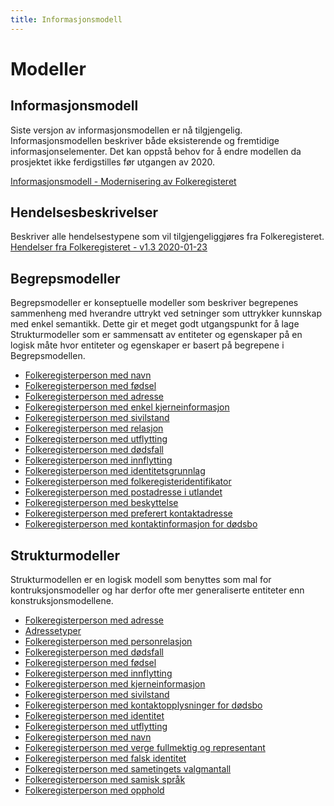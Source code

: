 ```yaml
---
title: Informasjonsmodell
---
```


# Modeller


## Informasjonsmodell
Siste versjon av informasjonsmodellen er nå tilgjengelig. Informasjonsmodellen beskriver både eksisterende og fremtidige informasjonselementer. Det kan oppstå behov for å endre modellen da prosjektet ikke ferdigstilles før utgangen av 2020.

[Informasjonsmodell - Modernisering av Folkeregisteret](../dokumenter/20210125_Informasjonsmodell_Modernisering_av_Folkeregisteret_v3.1.pdf)

## Hendelsesbeskrivelser
Beskriver alle hendelsestypene som vil tilgjengeliggjøres fra Folkeregisteret.
[Hendelser fra Folkeregisteret - v1.3 2020-01-23](../dokumenter/Hendelser_fra_Folkeregisteret_v1_3_2020_01_23.pdf)                                                      

## Begrepsmodeller

Begrepsmodeller er konseptuelle modeller som beskriver begrepenes sammenheng med hverandre uttrykt ved setninger som uttrykker kunnskap med enkel semantikk. Dette gir et meget godt utgangspunkt for å lage Strukturmodeller som er sammensatt av entiteter og egenskaper på en logisk måte hvor entiteter og egenskaper er basert på begrepene i Begrepsmodellen.

* [Folkeregisterperson med navn](../modeller/1452005068.png)
* [Folkeregisterperson med fødsel](../modeller/1452005271.png)
* [Folkeregisterperson med adresse](../modeller/1452068906.png)
* [Folkeregisterperson med enkel kjerneinformasjon](../modeller/1453283686.png)
* [Folkeregisterperson med sivilstand](../modeller/1454058654.png)
* [Folkeregisterperson med relasjon](../modeller/1454059027.png)
* [Folkeregisterperson med utflytting](../modeller/1454070052.png)
* [Folkeregisterperson med dødsfall](../modeller/1454314019.png)
* [Folkeregisterperson med innflytting](../modeller/1455623625.png)
* [Folkeregisterperson med identitetsgrunnlag](../modeller/1455629020.png)
* [Folkeregisterperson med folkeregisteridentifikator](../modeller/1455631901.png)
* [Folkeregisterperson med postadresse i utlandet](../modeller/1455631902.png)
* [Folkeregisterperson med beskyttelse](../modeller/1455631903.png)
* [Folkeregisterperson med preferert kontaktadresse](../modeller/1455631904.png)
* [Folkeregisterperson med kontaktinformasjon for dødsbo](../modeller/1455631905.png)



## Strukturmodeller

Strukturmodellen er en logisk modell som benyttes som mal for kontruksjonsmodeller og har derfor ofte mer generaliserte entiteter enn konstruksjonsmodellene.

* [Folkeregisterperson med adresse](../modeller/1450278727.png)
* [Adressetyper](../modeller/1515074003.png)
* [Folkeregisterperson med personrelasjon](../modeller/1457707670.png)
* [Folkeregisterperson med dødsfall](../modeller/1434703879.png)
* [Folkeregisterperson med fødsel](../modeller/1461333199.png)
* [Folkeregisterperson med innflytting](../modeller/1461334707.png)
* [Folkeregisterperson med kjerneinformasjon](../modeller/1461335462.png)
* [Folkeregisterperson med sivilstand](../modeller/1486742267.png)
* [Folkeregisterperson med kontaktopplysninger for dødsbo](../modeller/1486990410.png)
* [Folkeregisterperson med identitet](../modeller/1486995006.png)
* [Folkeregisterperson med utflytting](../modeller/1487338698.png)
* [Folkeregisterperson med navn](../modeller/1487778967.png)
* [Folkeregisterperson med verge fullmektig og representant](../modeller/1538033146.png)
* [Folkeregisterperson med falsk identitet](../modeller/1543845073.png)
* [Folkeregisterperson med sametingets valgmantall](../modeller/1549296236.png)
* [Folkeregisterperson med samisk språk](../modeller/1549296237.png)
* [Folkeregisterperson med opphold](../modeller/1549296238.png)



